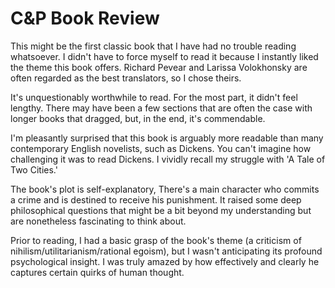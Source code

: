 # C&P Book Review
This might be the first classic book that I have had no trouble reading whatsoever. I didn't have to force myself to read it because I instantly liked the theme this book offers. Richard Pevear and Larissa Volokhonsky are often regarded as the best translators, so I chose theirs.

It's unquestionably worthwhile to read. For the most part, it didn't feel lengthy. There may have been a few sections that are often the case with longer books that dragged, but, in the end, it's commendable.

I'm pleasantly surprised that this book is arguably more readable than many contemporary English novelists, such as Dickens. You can't imagine how challenging it was to read Dickens. I vividly recall my struggle with 'A Tale of Two Cities.'

The book's plot is self-explanatory, There's a main character who commits a crime and is destined to receive his punishment. It raised some deep philosophical questions that might be a bit beyond my understanding but are nonetheless fascinating to think about.

Prior to reading, I had a basic grasp of the book's theme (a criticism of nihilism/utilitarianism/rational egoism), but I wasn't anticipating its profound psychological insight. I was truly amazed by how effectively and clearly he captures certain quirks of human thought.

